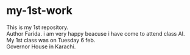 # my-1st-work
This is my 1st repository.
<br>
Author Farida. 
i am very happy beacuse i have come to attend class AI.<br>
My 1st class was on Tuesday 6 feb.<br>Governor House in Karachi.

